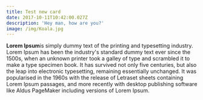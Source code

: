 ```yaml
---
title: Test new card
date: 2017-10-11T10:42:00.027Z
description: 'Hey man, how are you?'
image: /img/Koala.jpg
---
```

<!--StartFragment-->

**Lorem Ipsum**is simply dummy text of the printing and typesetting industry. Lorem Ipsum has been the industry's standard dummy text ever since the 1500s, when an unknown printer took a galley of type and scrambled it to make a type specimen book. It has survived not only five centuries, but also the leap into electronic typesetting, remaining essentially unchanged. It was popularised in the 1960s with the release of Letraset sheets containing Lorem Ipsum passages, and more recently with desktop publishing software like Aldus PageMaker including versions of Lorem Ipsum.

<!--EndFragment-->
